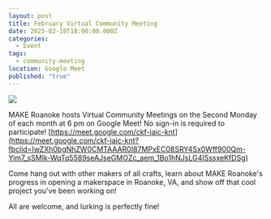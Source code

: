 ```yaml
---
layout: post
title: February Virtual Community Meeting
date: 2025-02-10T18:00:00.000Z
categories:
  - Event
tags:
  - community-meeting
location: Google Meet
published: "true"
---
```

![](/assets/images/21025-virtual-community-meeting-flyer-2.png)

MAKE Roanoke hosts Virtual Community Meetings on the Second Monday of each month at 6 pm on Google Meet! No sign-in is required to participate! [https://meet.google.com/ckf-jaic-knt](https://meet.google.com/ckf-jaic-knt?fbclid=IwZXh0bgNhZW0CMTAAAR0I87MPxEC08SRY4Sx0Wff900Qm-Yim7_sSMIk-WqTq5589seAJseGMOZc_aem_1Bo1hNJsLG4ISssxeKfDSg)

Come hang out with other makers of all crafts, learn about MAKE Roanoke's progress in opening a makerspace in Roanoke, VA, and show off that cool project you've been working on!

All are welcome, and lurking is perfectly fine!
